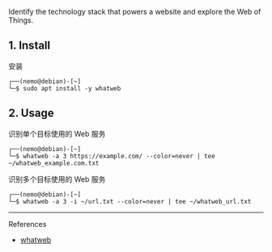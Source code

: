 Identify the technology stack that powers a website and explore the Web of Things.

## 1. Install

安装

```
┌──(nemo@debian)-[~]
└─$ sudo apt install -y whatweb
```

## 2. Usage

识别单个目标使用的 Web 服务

```
┌──(nemo@debian)-[~]
└─$ whatweb -a 3 https://example.com/ --color=never | tee ~/whatweb_example.com.txt
```

识别多个目标使用的 Web 服务

```
┌──(nemo@debian)-[~]
└─$ whatweb -a 3 -i ~/url.txt --color=never | tee ~/whatweb_url.txt
```

---

References

- [whatweb](https://www.kali.org/tools/whatweb/)

